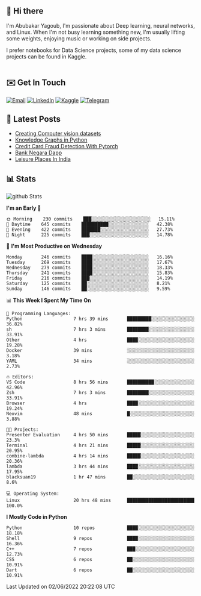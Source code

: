 ## 👋 Hi there

I'm Abubakar Yagoub, I'm passionate about Deep learning, neural networks, and
Linux. When I'm not busy learning something new, I'm usually lifting some
weights, enjoying music or working on side projects.

I prefer notebooks for Data Science projects, some of my data science projects
can be found in Kaggle. <br> <br>

## ✉️ Get In Touch

[![Email](https://img.shields.io/badge/Email-f1f1f1?style=for-the-badge&logo=gmail&logoColor=0f111a)](mailto:hi@blacksuan19.dev)
[![LinkedIn](https://img.shields.io/badge/LinkedIn-0077B5?style=for-the-badge&logo=linkedin&logoColor=white)](https://www.linkedin.com/in/blacksuan19/)
[![Kaggle](https://img.shields.io/badge/Kaggle-5acfff?style=for-the-badge&logo=kaggle&logoColor=white)](http://kaggle.com/abubakaryagob/)
[![Telegram](https://img.shields.io/badge/Telegram-2CA5E0?style=for-the-badge&logo=telegram&logoColor=white)](https://t.me/blacksuan19)

## 📩 Latest Posts

<!-- BLOG-POST-LIST:START -->
- [Creating Computer vision datasets](http://blacksuan19.dev/blog/creating-datasets/)
- [Knowledge Graphs in Python](http://blacksuan19.dev/projects/Knowledge_Graphs/)
- [Credit Card Fraud Detection With Pytorch](http://blacksuan19.dev/projects/credit-card-fraud-detection-with-pytorch/)
- [Bank Negara Dapp](http://blacksuan19.dev/projects/bank-negara/)
- [Leisure Places In India](http://blacksuan19.dev/projects/leisure-places-in-india/)
<!-- BLOG-POST-LIST:END -->

## 📊 Stats

![github Stats](https://github-readme-stats.vercel.app/api?username=blacksuan19&theme=github_dark&show_icons=true&count_private=true&custom_title=Github%20Stats&hide_border=true)

<!--START_SECTION:waka-->
**I'm an Early 🐤** 

```text
🌞 Morning    230 commits    ███░░░░░░░░░░░░░░░░░░░░░░   15.11% 
🌆 Daytime    645 commits    ██████████░░░░░░░░░░░░░░░   42.38% 
🌃 Evening    422 commits    ███████░░░░░░░░░░░░░░░░░░   27.73% 
🌙 Night      225 commits    ███░░░░░░░░░░░░░░░░░░░░░░   14.78%

```
📅 **I'm Most Productive on Wednesday** 

```text
Monday       246 commits    ████░░░░░░░░░░░░░░░░░░░░░   16.16% 
Tuesday      269 commits    ████░░░░░░░░░░░░░░░░░░░░░   17.67% 
Wednesday    279 commits    ████░░░░░░░░░░░░░░░░░░░░░   18.33% 
Thursday     241 commits    ████░░░░░░░░░░░░░░░░░░░░░   15.83% 
Friday       216 commits    ███░░░░░░░░░░░░░░░░░░░░░░   14.19% 
Saturday     125 commits    ██░░░░░░░░░░░░░░░░░░░░░░░   8.21% 
Sunday       146 commits    ██░░░░░░░░░░░░░░░░░░░░░░░   9.59%

```


📊 **This Week I Spent My Time On** 

```text
💬 Programming Languages: 
Python                   7 hrs 39 mins       █████████░░░░░░░░░░░░░░░░   36.82% 
sh                       7 hrs 3 mins        ████████░░░░░░░░░░░░░░░░░   33.91% 
Other                    4 hrs               ████░░░░░░░░░░░░░░░░░░░░░   19.28% 
Docker                   39 mins             ░░░░░░░░░░░░░░░░░░░░░░░░░   3.18% 
YAML                     34 mins             ░░░░░░░░░░░░░░░░░░░░░░░░░   2.73%

🔥 Editors: 
VS Code                  8 hrs 56 mins       ██████████░░░░░░░░░░░░░░░   42.96% 
Zsh                      7 hrs 3 mins        ████████░░░░░░░░░░░░░░░░░   33.91% 
Browser                  4 hrs               ████░░░░░░░░░░░░░░░░░░░░░   19.24% 
Neovim                   48 mins             █░░░░░░░░░░░░░░░░░░░░░░░░   3.88%

🐱‍💻 Projects: 
Presenter Evaluation     4 hrs 50 mins       █████░░░░░░░░░░░░░░░░░░░░   23.3% 
Terminal                 4 hrs 21 mins       █████░░░░░░░░░░░░░░░░░░░░   20.95% 
combine-lambda           4 hrs 14 mins       █████░░░░░░░░░░░░░░░░░░░░   20.36% 
lambda                   3 hrs 44 mins       ████░░░░░░░░░░░░░░░░░░░░░   17.95% 
blacksuan19              1 hr 47 mins        ██░░░░░░░░░░░░░░░░░░░░░░░   8.6%

💻 Operating System: 
Linux                    20 hrs 48 mins      █████████████████████████   100.0%

```

**I Mostly Code in Python** 

```text
Python                   10 repos            ████░░░░░░░░░░░░░░░░░░░░░   18.18% 
Shell                    9 repos             ████░░░░░░░░░░░░░░░░░░░░░   16.36% 
C++                      7 repos             ███░░░░░░░░░░░░░░░░░░░░░░   12.73% 
CSS                      6 repos             ██░░░░░░░░░░░░░░░░░░░░░░░   10.91% 
Dart                     6 repos             ██░░░░░░░░░░░░░░░░░░░░░░░   10.91%

```



 Last Updated on 02/06/2022 20:22:08 UTC
<!--END_SECTION:waka-->
